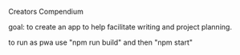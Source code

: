 Creators Compendium

goal: to create an app to help facilitate writing and project planning.

to run as pwa use "npm run build" and then "npm start"

